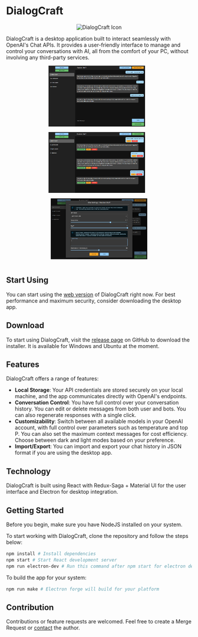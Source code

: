 # DialogCraft

<p align="center">
  <img src="public/icon.ico" alt="DialogCraft Icon" width="80" height="80">
</p>

DialogCraft is a desktop application built to interact seamlessly with OpenAI's Chat APIs. It provides a user-friendly interface to manage and control your conversations with AI, all from the comfort of your PC, without involving any third-party services.

<div align="center">
    <img src="screenshots/01.png" width="262" height="165" style="margin-right: 12px; margin-bottom: 12px;">
    <img src="screenshots/02.png" width="262" height="165" style="margin-right: 12px; margin-bottom: 12px;">
    <img src="screenshots/03.png" width="262" height="165" style="margin-bottom: 12px;">
</div>

## Start Using

You can start using the [web version](https://dialogcraft.hayden.life) of DialogCraft right now. For best performance and maximum security, consider downloading the desktop app.

## Download

To start using DialogCraft, visit the [release page](https://github.com/Hayden2018/dialogcraft/releases) on GitHub to download the installer. It is available for Windows and Ubuntu at the moment.

## Features

DialogCraft offers a range of features:

- **Local Storage**: Your API credentials are stored securely on your local machine, and the app communicates directly with OpenAI's endpoints.
- **Conversation Control**: You have full control over your conversation history. You can edit or delete messages from both user and bots. You can also regenerate responses with a single click.
- **Customizability**: Switch between all available models in your OpenAI account, with full control over parameters such as temperature and top P. You can also set the maximum context messages for cost efficiency. Choose between dark and light modes based on your preference.
- **Import/Export**: You can import and export your chat history in JSON format if you are using the desktop app.

## Technology

DialogCraft is built using React with Redux-Saga + Material UI for the user interface and Electron for desktop integration.

## Getting Started

Before you begin, make sure you have NodeJS installed on your system.

To start working with DialogCraft, clone the repository and follow the steps below:

```bash
npm install # Install dependencies
npm start # Start React development server
npm run electron-dev # Run this command after npm start for electron development
```

To build the app for your system:

```bash
npm run make # Electron forge will build for your platform
```

## Contribution
Contributions or feature requests are welcomed. Feel free to create a Merge Request or [contact](mailto:yikhei123@gmail.com) the author.